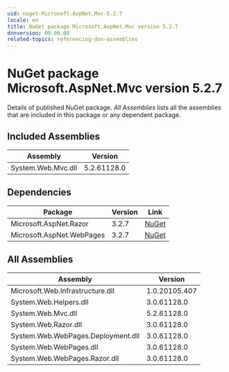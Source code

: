 ```yaml
---
uid: nuget-Microsoft.AspNet.Mvc-5.2.7
locale: en
title: NuGet package Microsoft.AspNet.Mvc version 5.2.7
dnnversion: 09.08.00
related-topics: referencing-dnn-assemblies
---
```


# NuGet package Microsoft.AspNet.Mvc version 5.2.7
Details of published NuGet package.
*All Assemblies* lists all the assemblies that are included in this package or any dependent package.

## Included Assemblies

|Assembly|Version|
|---|---|
|System.Web.Mvc.dll|5.2.61128.0|

## Dependencies

|Package|Version|Link|
|---|---|---|
|Microsoft.AspNet.Razor|3.2.7|[NuGet](https://www.nuget.org/packages/Microsoft.AspNet.Razor/3.2.7)|
|Microsoft.AspNet.WebPages|3.2.7|[NuGet](https://www.nuget.org/packages/Microsoft.AspNet.WebPages/3.2.7)|

## All Assemblies

|Assembly|Version|
|---|---|
|Microsoft.Web.Infrastructure.dll|1.0.20105.407|
|System.Web.Helpers.dll|3.0.61128.0|
|System.Web.Mvc.dll|5.2.61128.0|
|System.Web.Razor.dll|3.0.61128.0|
|System.Web.WebPages.Deployment.dll|3.0.61128.0|
|System.Web.WebPages.dll|3.0.61128.0|
|System.Web.WebPages.Razor.dll|3.0.61128.0|

